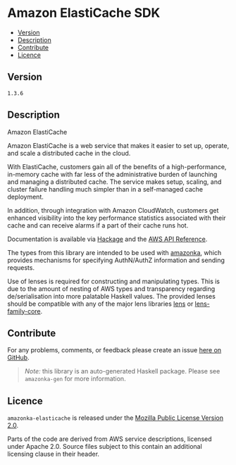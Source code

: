 # Amazon ElastiCache SDK

* [Version](#version)
* [Description](#description)
* [Contribute](#contribute)
* [Licence](#licence)


## Version

`1.3.6`


## Description

Amazon ElastiCache

Amazon ElastiCache is a web service that makes it easier to set up,
operate, and scale a distributed cache in the cloud.

With ElastiCache, customers gain all of the benefits of a
high-performance, in-memory cache with far less of the administrative
burden of launching and managing a distributed cache. The service makes
setup, scaling, and cluster failure handling much simpler than in a
self-managed cache deployment.

In addition, through integration with Amazon CloudWatch, customers get
enhanced visibility into the key performance statistics associated with
their cache and can receive alarms if a part of their cache runs hot.

Documentation is available via [Hackage](http://hackage.haskell.org/package/amazonka-elasticache)
and the [AWS API Reference](http://docs.aws.amazon.com/AmazonElastiCache/latest/APIReference/Welcome.html).

The types from this library are intended to be used with [amazonka](http://hackage.haskell.org/package/amazonka),
which provides mechanisms for specifying AuthN/AuthZ information and sending requests.

Use of lenses is required for constructing and manipulating types.
This is due to the amount of nesting of AWS types and transparency regarding
de/serialisation into more palatable Haskell values.
The provided lenses should be compatible with any of the major lens libraries
[lens](http://hackage.haskell.org/package/lens) or [lens-family-core](http://hackage.haskell.org/package/lens-family-core).

## Contribute

For any problems, comments, or feedback please create an issue [here on GitHub](https://github.com/brendanhay/amazonka/issues).

> _Note:_ this library is an auto-generated Haskell package. Please see `amazonka-gen` for more information.


## Licence

`amazonka-elasticache` is released under the [Mozilla Public License Version 2.0](http://www.mozilla.org/MPL/).

Parts of the code are derived from AWS service descriptions, licensed under Apache 2.0.
Source files subject to this contain an additional licensing clause in their header.
